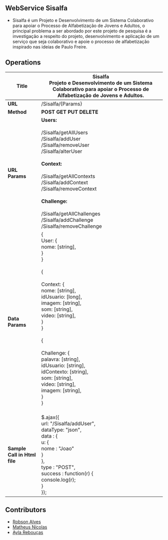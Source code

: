 ## WebService Sisalfa

* Sisalfa é um Projeto e Desenvolvimento de um Sistema Colaborativo para apoiar o Processo de Alfabetização de Jovens e Adultos, o principal problema a ser abordado por este projeto de pesquisa é a investigação a respeito do projeto, desenvolvimento e aplicação de um serviço que seja colaborativo e apoie o	processo de alfabetização inspirado nas ideias de Paulo Freire.

## Operations 

| Title|Sisalfa<br/> Projeto e Desenvolvimento de um Sistema Colaborativo para apoiar o Processo de Alfabetização de Jovens e Adultos. |
| ------------- | ------------- |
| **URL**  | /Sisalfa/{Params}  |
| **Method** | **POST**  **GET**  **PUT**  **DELETE** |
|**URL** **Params** |  **Users:**<br /><br />/Sisalfa/getAllUsers<br />/Sisalfa/addUser<br />/Sisalfa/removeUser<br />/Sisalfa/alterUser<br /><br />**Context:**<br /><br />/Sisalfa/getAllContexts<br />/Sisalfa/addContext<br />/Sisalfa/removeContext<br /><br />**Challenge:**<br /><br />/Sisalfa/getAllChallenges<br />/Sisalfa/addChallenge<br />/Sisalfa/removeChallenge  |
|**Data** **Params** | { <br />  User: { <br />    nome: [string], <br />  } <br />}<br /><br />{ <br /><br />   Context: {<br />    nome: [string],<br />   idUsuario: [long], <br />    imagem: [string], <br />    som: [string], <br />    video: [string], <br />  } <br />}<br /><br />{ <br /> <br />  Challenge: {<br />    palavra: [string],<br />    idUsuario: [string], <br />    idContexto: [string], <br />    som: [string], <br />    video: [string], <br />    imagem: [string], <br />  } <br />}<br /><br />   |
|**Sample Call in Html file** | $.ajax({<br />  url: "/Sisalfa/addUser",<br />  dataType: "json",<br />  data : { <br />    u: { <br />      nome : "Joao"<br />    }<br />  },<br />  type : "POST",<br />  success : function(r) {<br />    console.log(r);<br />  }<br />});<br />  |

## Contributors

* [Robson Alves](https://github.com/robsonalvz)
* [Matheus Nícolas](https://github.com/matheusnicolas)
* [Ayla Rebouças](https://github.com/ayladebora)
